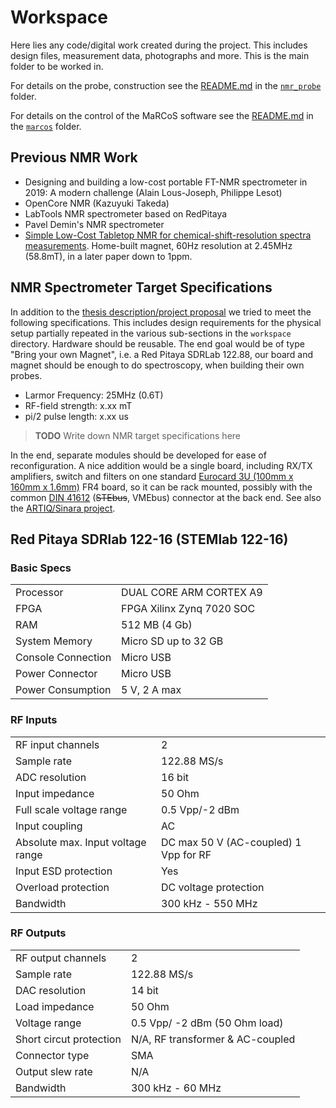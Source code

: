 # Workspace

Here lies any code/digital work created during the project. This includes design files, measurement data, photographs and more. This is the main folder to be worked in.

For details on the probe, construction see the [README.md](./nmr_probe/README.md) in the [`nmr_probe`](./nmr_probe/) folder.

For details on the control of the MaRCoS software see the [README.md](./marcos/README.md) in the [`marcos`](./marcos/) folder.


## Previous NMR Work

- Designing and building a low-cost portable FT-NMR spectrometer in 2019: A modern challenge (Alain Lous-Joseph, Philippe Lesot)
- OpenCore NMR (Kazuyuki Takeda)
- LabTools NMR spectrometer based on RedPitaya
- Pavel Demin's NMR spectrometer
- [Simple Low-Cost Tabletop NMR for chemical-shift-resolution spectra measurements](https://www.sciencedirect.com/science/article/pii/S1090780718301745#b0110). Home-built magnet, 60Hz resolution at 2.45MHz (58.8mT), in a later paper down to 1ppm.

## NMR Spectrometer Target Specifications

In addition to the [thesis description/project proposal](../literature/project_proposal/Master_Thesis_Proposal.pdf) we tried to meet the following specifications. This includes design requirements for the physical setup partially repeated in the various sub-sections in the `workspace` directory. Hardware should be reusable. The end goal would be of type "Bring your own Magnet", i.e. a Red Pitaya SDRLab 122.88, our board and magnet should be enough to do spectroscopy, when building their own probes.

- Larmor Frequency: 25MHz (0.6T)
- RF-field strength: x.xx mT
- pi/2 pulse length: x.xx us

> **TODO**
> Write down NMR target specifications here

In the end, separate modules should be developed for ease of reconfiguration. A nice addition would be a single board, including RX/TX amplifiers, switch and filters on one standard [Eurocard 3U (100mm x 160mm x 1.6mm)](https://en.wikipedia.org/wiki/Eurocard_(printed_circuit_board)) FR4 board, so it can be rack mounted, possibly with the common [DIN 41612](https://en.wikipedia.org/wiki/DIN_41612) (~~STEbus~~, VMEbus) connector at the back end. See also the [ARTIQ/Sinara project](https://github.com/sinara-hw/SiLPA_HL/issues/1).

## Red Pitaya SDRlab 122-16 (STEMlab 122-16)
### Basic Specs
|                    |                           |
| ------------------ | ------------------------- |
| Processor          | DUAL CORE ARM CORTEX A9   |
| FPGA               | FPGA Xilinx Zynq 7020 SOC |
| RAM                | 512 MB (4 Gb)             |
| System Memory      | Micro SD up to 32 GB      |
| Console Connection | Micro USB                 |
| Power Connector    | Micro USB                 |
| Power Consumption  | 5 V, 2 A max              |

### RF Inputs
|                                   |                                       |
| --------------------------------- | ------------------------------------- |
| RF input channels                 | 2                                     |
| Sample rate                       | 122.88 MS/s                           |
| ADC resolution                    | 16 bit                                |
| Input impedance                   | 50 Ohm                                |
| Full scale voltage range          | 0.5 Vpp/-2 dBm                        |
| Input coupling                    | AC                                    |
| Absolute max. Input voltage range | DC max 50 V (AC-coupled) 1 Vpp for RF |
| Input ESD protection              | Yes                                   |
| Overload protection               | DC voltage protection                 |
| Bandwidth                         | 300 kHz - 550 MHz                     |

### RF Outputs
|                         |                                  |
| ----------------------- | -------------------------------- |
| RF output channels      | 2                                |
| Sample rate             | 122.88 MS/s                      |
| DAC resolution          | 14 bit                           |
| Load impedance          | 50 Ohm                           |
| Voltage range           | 0.5 Vpp/ -2 dBm (50 Ohm load)    |
| Short circut protection | N/A, RF transformer & AC-coupled |
| Connector type          | SMA                              |
| Output slew rate        | N/A                              |
| Bandwidth               | 300 kHz - 60 MHz                 |